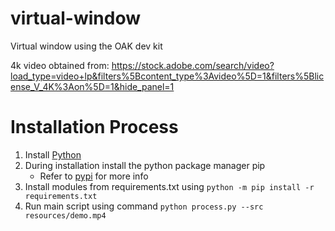 # virtual-window
Virtual window using the OAK dev kit

4k video obtained from:
https://stock.adobe.com/search/video?load_type=video+lp&filters%5Bcontent_type%3Avideo%5D=1&filters%5Blicense_V_4K%3Aon%5D=1&hide_panel=1

# Installation Process
1. Install [Python](https://www.python.org/downloads/)
2. During installation install the python package manager pip
    * Refer to [pypi](https://pypi.org/) for more info
3. Install modules from requirements.txt using 
`python -m pip install -r requirements.txt`
4. Run main script using command
`python process.py --src resources/demo.mp4`

